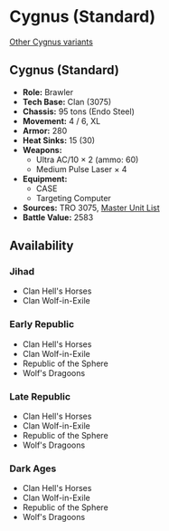 # Cygnus (Standard)

[Other Cygnus variants](../cygnus.md)

## Cygnus (Standard)
- **Role:** Brawler
- **Tech Base:** Clan (3075)
- **Chassis:** 95 tons (Endo Steel)
- **Movement:** 4 / 6, XL
- **Armor:** 280
- **Heat Sinks:** 15 (30)
- **Weapons:**
  - Ultra AC/10 × 2 (ammo: 60)
  - Medium Pulse Laser × 4
- **Equipment:**
  - CASE
  - Targeting Computer
- **Sources:** TRO 3075, [Master Unit List](http://masterunitlist.info/Unit/Details/781/cygnus-standard)
- **Battle Value:** 2583

## Availability

### Jihad
- Clan Hell's Horses
- Clan Wolf-in-Exile

### Early Republic
- Clan Hell's Horses
- Clan Wolf-in-Exile
- Republic of the Sphere
- Wolf's Dragoons

### Late Republic
- Clan Hell's Horses
- Clan Wolf-in-Exile
- Republic of the Sphere
- Wolf's Dragoons

### Dark Ages
- Clan Hell's Horses
- Clan Wolf-in-Exile
- Republic of the Sphere
- Wolf's Dragoons

